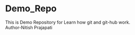 # Demo_Repo
This is Demo Repository for Learn how git and git-hub work.
<br>
Author-Nitish Prajapati
